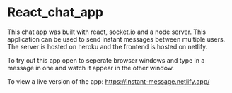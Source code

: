 # React_chat_app
This chat app was built with react, socket.io and a node server. This application can be used to send instant messages between multiple users. The server is hosted on heroku and the frontend is hosted on netlify. 

To try out this app open to seperate browser windows and type in a message in one and watch it appear in the other window.

To view a live version of the app: https://instant-message.netlify.app/

